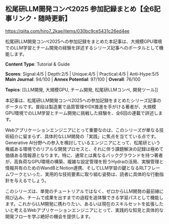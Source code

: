 ## 松尾研LLM開発コンペ2025 参加記録まとめ【全6記事リンク・随時更新】

https://qiita.com/hiro7_2kae/items/030bc9ce5431c26ed4ee

松尾研LLM開発コンペ2025への参加記録をまとめた本記事は、大規模GPU環境でのLLM学習とチーム開発の経験を詳述するシリーズ記事へのポータルとして機能します。

**Content Type**: Tutorial & Guide

**Scores**: Signal:4/5 | Depth:2/5 | Unique:4/5 | Practical:4/5 | Anti-Hype:5/5
**Main Journal**: 94/100 | **Annex Potential**: 97/100 | **Overall**: 76/100

**Topics**: [[LLM開発, 大規模GPU, チーム開発, 松尾研LLMコンペ, 開発ツール]]

本記事は、松尾研LLM開発コンペ2025への参加記録をまとめたシリーズ記事のポータルです。普段は製造業で品質管理やDX推進を手がける著者が、大規模GPU環境でのLLM学習とチーム開発に挑戦した経験を、全6回の連載で詳述します。

Webアプリケーションエンジニアにとって重要なのは、このシリーズが単なる技術紹介に留まらず、具体的なLLM開発の「実践」に焦点を当てている点です。Generative AI分野への参入を検討しているエンジニアにとって、松尾研という権威ある環境でのリアルな開発プロセスと、それに伴う課題解決の記録は極めて価値ある情報源となります。特に、通常とは異なるバックグラウンドを持つ著者が、高負荷なGPU環境の構築、複雑な設定管理を担うHydraの活用、実験管理と情報共有のためのWandBとNotion連携、そしてLLM学習の鍵となるRLTフレームワークといった、実用的な技術要素に取り組む姿勢は、読者に具体的な行動指針を与えるでしょう。

このシリーズは、単発のチュートリアルではなく、ゼロからLLM開発の最前線に飛び込み、チームで成果を出すまでの過程を追体験できる学習パスとして機能します。これからLLM開発に携わりたい、あるいは現在のスキルセットを拡張したいと考えるWebアプリケーションエンジニアにとって、実践的な知見と具体的な開発フローを学ぶ絶好の機会を提供します。